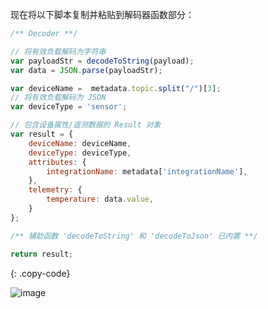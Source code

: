 现在将以下脚本复制并粘贴到解码器函数部分：

```javascript
/** Decoder **/

// 将有效负载解码为字符串
var payloadStr = decodeToString(payload);
var data = JSON.parse(payloadStr);

var deviceName =  metadata.topic.split("/")[3];
// 将有效负载解码为 JSON
var deviceType = 'sensor';

// 包含设备属性/遥测数据的 Result 对象
var result = {
    deviceName: deviceName,
    deviceType: deviceType,
    attributes: {
        integrationName: metadata['integrationName'],
    },
    telemetry: {
        temperature: data.value,
    }
};

/** 辅助函数 'decodeToString' 和 'decodeToJson' 已内置 **/

return result;
``` 
{: .copy-code}

![image](/images/user-guide/integrations/mqtt/mqtt-integration-add-uplink-converter-tbel-1-pe.png)